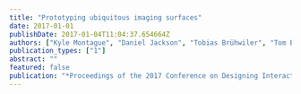 ```yaml
---
title: "Prototyping ubiquitous imaging surfaces"
date: 2017-01-01
publishDate: 2017-01-04T11:04:37.654664Z
authors: ["Kyle Montague", "Daniel Jackson", "Tobias Brühwiler", "Tom Bartindale", "Gerard Wilkinson", "Patrick Olivier", "Otmar Hilliges", "Thomas Ploetz"]
publication_types: ["1"]
abstract: ""
featured: false
publication: "*Proceedings of the 2017 Conference on Designing Interactive Systems*"
---
```


